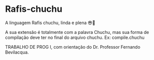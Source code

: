 # Rafis-chuchu

A linguagem Rafis chuchu, linda e plena 😎🎯

A sua extensão é totalmente com a palavra Chuchu, mas sua forma de compilação deve ter no final do arquivo chuchu.
Ex: compile.chuchu

TRABALHO DE PROG I, com orientação do Dr. Professor Fernando Bevilacqua.
